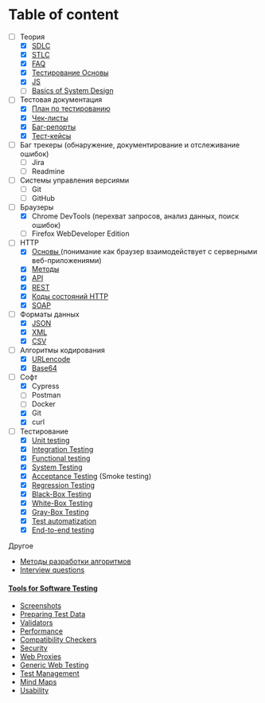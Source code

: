# Table of content

* [ ] Теория
  * [x] [SDLC](sdlc.md)
  * [x] [STLC](stlc.md)
  * [x] [FAQ](faq.md)
  * [x] [Тестирование Основы](testing-basics.md)
  * [x] [JS](js.md)
  * [ ] [Basics of System Design](drugoe/basics-of-system-design/)
* [ ] Тестовая документация
  * [x] [План по тестированию](testovaya-dokumentaciya/test-plan.md)
  * [x] [Чек-листы](testovaya-dokumentaciya/check-list.md)
  * [x] [Баг-репорты](testovaya-dokumentaciya/bug-report.md)
  * [x] [Тест-кейсы](testovaya-dokumentaciya/test-cases.md)
* [ ] Баг трекеры (обнаружение, документирование и отслеживание ошибок)
  * [ ] Jira
  * [ ] Readmine
* [ ] Системы управления версиями
  * [ ] Git
  * [ ] GitHub
* [ ] Браузеры
  * [x] Chrome DevTools (перехват запросов, анализ данных, поиск ошибок)
  * [ ] Firefox WebDeveloper Edition
* [ ] HTTP
  * [x] [Основы ](http/basics-http.md)(понимание как браузер взаимодействует с серверными веб-приложениями)
  * [x] [Методы](http/basics-http.md#metody)
  * [x] [API](http/api.md)
  * [x] [REST](http/rest.md)
  * [x] [Коды состояний HTTP](http/rest.md#20e3)
  * [x] [SOAP](http/soap.md)
* [ ] Форматы данных
  * [x] [JSON](formaty-dannykh/json.md)
  * [x] [XML](formaty-dannykh/xml.md)
  * [x] [CSV](formaty-dannykh/csv.md)
* [ ] Алгоритмы кодирования
  * [x] [URLencode](algoritmy-kodirovaniya/urlencode.md)
  * [x] [Base64](algoritmy-kodirovaniya/base64.md)
* [ ] Софт
  * [x] Cypress
  * [ ] Postman
  * [ ] Docker
  * [x] Git
  * [x] curl
* [ ] Тестирование
  * [x] [Unit testing](testirovanie/testing.md#unit-testing)
  * [x] [Integration Testing](testirovanie/testing.md#integration-testing)
  * [x] [Functional testing](testirovanie/testing.md#functional-testing)
  * [x] [System Testing](testirovanie/testing.md#system-testing)
  * [x] [Acceptance Testing](testirovanie/testing.md#acceptance-testing-smoke-testing) (Smoke testing)
  * [x] [Regression Testing](testirovanie/testing.md#regression-testing)
  * [x] [Black-Box Testing](testirovanie/testing.md#black-box-testing)
  * [x] [White-Box Testing](testirovanie/testing.md#white-box-testing)
  * [x] [Gray-Box Testing](testirovanie/testing.md#grey-box-testing)
  * [x] [Test automatization](testirovanie/testing.md#test-automatization)
  * [x] [End-to-end testing](testirovanie/testing.md#end-to-end-testing)

Другое

* [Методы разработки алгоритмов](drugoe/tmp.md)
* [Interview questions](drugoe/interview-questions.md)

#### [Tools for Software Testing](tools-1/tools.md)

* [Screenshots](tools-1/tools.md#screenshots)
* [Preparing Test Data](tools-1/tools.md#preparing-test-data)
* [Validators](tools-1/tools.md#validators)
* [Performance](tools-1/tools.md#performance)
* [Compatibility Checkers](tools-1/tools.md#compatibility-checkers)
* [Security](tools-1/tools.md#security)
* [Web Proxies](tools-1/tools.md#web-proxies)
* [Generic Web Testing](tools-1/tools.md#generic-web-testing)
* [Test Management](tools-1/tools.md#test-management)
* [Mind Maps](tools-1/tools.md#mind-maps)
* [Usability](tools-1/tools.md#usability)
